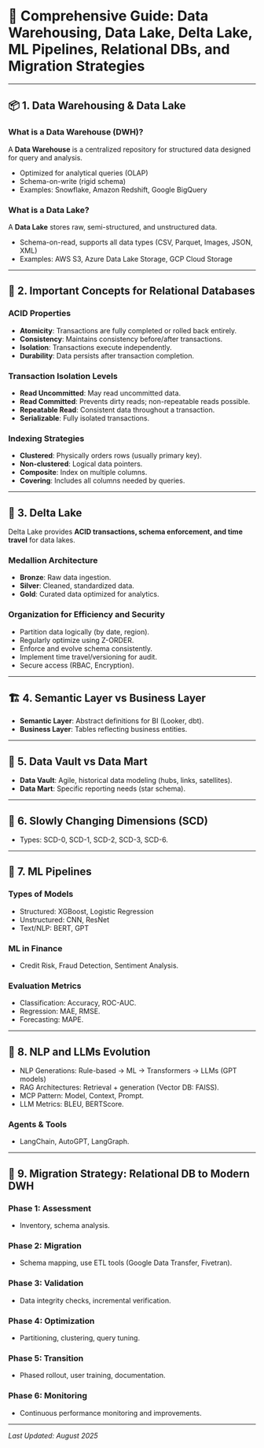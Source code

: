 
# 📘 Comprehensive Guide: Data Warehousing, Data Lake, Delta Lake, ML Pipelines, Relational DBs, and Migration Strategies

---

## 📦 1. Data Warehousing & Data Lake

### What is a Data Warehouse (DWH)?
A **Data Warehouse** is a centralized repository for structured data designed for query and analysis.

- Optimized for analytical queries (OLAP)
- Schema-on-write (rigid schema)
- Examples: Snowflake, Amazon Redshift, Google BigQuery

### What is a Data Lake?
A **Data Lake** stores raw, semi-structured, and unstructured data.

- Schema-on-read, supports all data types (CSV, Parquet, Images, JSON, XML)
- Examples: AWS S3, Azure Data Lake Storage, GCP Cloud Storage

---

## 🔑 2. Important Concepts for Relational Databases

### ACID Properties
- **Atomicity**: Transactions are fully completed or rolled back entirely.
- **Consistency**: Maintains consistency before/after transactions.
- **Isolation**: Transactions execute independently.
- **Durability**: Data persists after transaction completion.

### Transaction Isolation Levels
- **Read Uncommitted**: May read uncommitted data.
- **Read Committed**: Prevents dirty reads; non-repeatable reads possible.
- **Repeatable Read**: Consistent data throughout a transaction.
- **Serializable**: Fully isolated transactions.

### Indexing Strategies
- **Clustered**: Physically orders rows (usually primary key).
- **Non-clustered**: Logical data pointers.
- **Composite**: Index on multiple columns.
- **Covering**: Includes all columns needed by queries.

---

## 🧪 3. Delta Lake

Delta Lake provides **ACID transactions, schema enforcement, and time travel** for data lakes.

### Medallion Architecture
- **Bronze**: Raw data ingestion.
- **Silver**: Cleaned, standardized data.
- **Gold**: Curated data optimized for analytics.

### Organization for Efficiency and Security
- Partition data logically (by date, region).
- Regularly optimize using Z-ORDER.
- Enforce and evolve schema consistently.
- Implement time travel/versioning for audit.
- Secure access (RBAC, Encryption).

---

## 🏗️ 4. Semantic Layer vs Business Layer
- **Semantic Layer**: Abstract definitions for BI (Looker, dbt).
- **Business Layer**: Tables reflecting business entities.

---

## 🧱 5. Data Vault vs Data Mart
- **Data Vault**: Agile, historical data modeling (hubs, links, satellites).
- **Data Mart**: Specific reporting needs (star schema).

---

## 🔁 6. Slowly Changing Dimensions (SCD)
- Types: SCD-0, SCD-1, SCD-2, SCD-3, SCD-6.

---

## 🧬 7. ML Pipelines
### Types of Models
- Structured: XGBoost, Logistic Regression
- Unstructured: CNN, ResNet
- Text/NLP: BERT, GPT

### ML in Finance
- Credit Risk, Fraud Detection, Sentiment Analysis.

### Evaluation Metrics
- Classification: Accuracy, ROC-AUC.
- Regression: MAE, RMSE.
- Forecasting: MAPE.

---

## 🧠 8. NLP and LLMs Evolution
- NLP Generations: Rule-based → ML → Transformers → LLMs (GPT models)
- RAG Architectures: Retrieval + generation (Vector DB: FAISS).
- MCP Pattern: Model, Context, Prompt.
- LLM Metrics: BLEU, BERTScore.

### Agents & Tools
- LangChain, AutoGPT, LangGraph.

---

## 🚚 9. Migration Strategy: Relational DB to Modern DWH

### Phase 1: Assessment
- Inventory, schema analysis.

### Phase 2: Migration
- Schema mapping, use ETL tools (Google Data Transfer, Fivetran).

### Phase 3: Validation
- Data integrity checks, incremental verification.

### Phase 4: Optimization
- Partitioning, clustering, query tuning.

### Phase 5: Transition
- Phased rollout, user training, documentation.

### Phase 6: Monitoring
- Continuous performance monitoring and improvements.

---

_Last Updated: August 2025_
